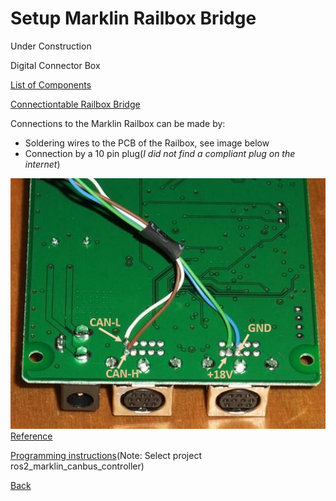 # Setup Marklin Railbox Bridge

Under Construction

Digital Connector Box

[List of Components](https://docs.google.com/spreadsheets/d/18TnnurDtuM7WNLGjFARisbmxjI6zFRmcXOZzPikqvao/edit?usp=sharing)

[Connectiontable Railbox Bridge](https://docs.google.com/spreadsheets/d/1lZ0bYcd9MC5ZJBcrFeeLdLd2YKi_yTghrkXhHs3W9o0/edit?usp=sharing)


Connections to the Marklin Railbox can be made by:
* Soldering wires to the PCB of the Railbox, see image below
* Connection by a 10 pin plug(_I did not find a compliant plug on the internet_)

![Image](images/RailBoxConnection.jpg)
[Reference](https://www.marklin-users.net/forum/posts/t36089-Computer-interface-for-Marklin-Track-Box-and-mfx-programming)


[Programming instructions](instructions_programming_esp32.md)(Note: Select project ros2_marklin_canbus_controller)

[Back](../README.md)